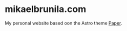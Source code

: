 # mikaelbrunila.com

My personal website based oon the Astro theme [Paper](https://astro-paper.pages.dev/).
